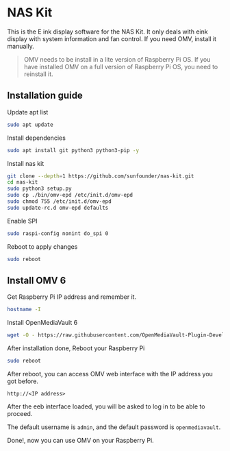 # NAS Kit

This is the E ink display software for the NAS Kit. It only deals with eink display with system information and fan control.
If you need OMV, install it manually.

> OMV needs to be install in a lite version of Raspberry Pi OS. If you have installed OMV on a full version of Raspberry Pi OS, you need to reinstall it.

## Installation guide

Update apt list
    
``` bash
sudo apt update
```

Install dependencies

``` bash
sudo apt install git python3 python3-pip -y
```

Install nas kit
    
``` bash
git clone --depth=1 https://github.com/sunfounder/nas-kit.git
cd nas-kit
sudo python3 setup.py
sudo cp ./bin/omv-epd /etc/init.d/omv-epd
sudo chmod 755 /etc/init.d/omv-epd
sudo update-rc.d omv-epd defaults
```

Enable SPI

``` bash
sudo raspi-config nonint do_spi 0
```

Reboot to apply changes

``` bash
sudo reboot
```

## Install OMV 6

Get Raspberry Pi IP address and remember it.

``` bash
hostname -I
```

Install OpenMediaVault 6

``` bash
wget -O - https://raw.githubusercontent.com/OpenMediaVault-Plugin-Developers/installScript/master/install | sudo bash
```

After installation done, Reboot your Raspberry Pi

``` bash
sudo reboot
```

After reboot, you can access OMV web interface with the IP address you got before.

```
http://<IP address>
```

After the eeb interface loaded, you will be asked to log in to be able to proceed.

The default username is `admin`, and the default password is `openmediavault`.

Done!, now you can use OMV on your Raspberry Pi.
